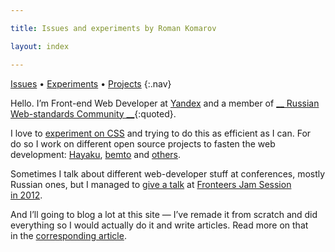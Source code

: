 ```yaml
---

title: Issues and experiments by Roman Komarov

layout: index

---
```


[Issues](issues/) • [Experiments](fun/) • [Projects](projects/)
{:.nav}

Hello. I’m Front-end Web Developer at [Yandex](http://yandex.com) and a member of [__ Russian Web-standards Community __](http://web-standards.ru/about/en/){:quoted}.

I love to [experiment on CSS](fun/) and trying to do this as efficient as I can. For do so I work on different open source projects to fasten the web development: [Hayaku](http://hayakubundle.com), [bemto](gh:kizu/bemto) and [others](gh:kizu?tab=repositories).

Sometimes I talk about different web-developer stuff at conferences, mostly Russian ones, but I managed to [give a talk](http://vimeo.com/51897358) at [Fronteers Jam Session in 2012](http://fronteers.nl/congres/2012/jam-session).

And I’ll going to blog a lot at this site — I’ve remade it from scratch and did everything so I would actually do it and write articles. Read more on that in the [corresponding article](issues/restart/).